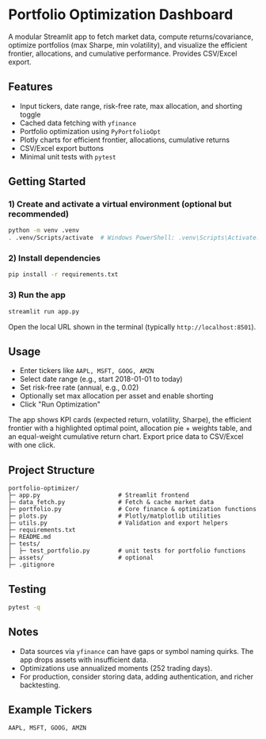 # Portfolio Optimization Dashboard

A modular Streamlit app to fetch market data, compute returns/covariance, optimize portfolios (max Sharpe, min volatility), and visualize the efficient frontier, allocations, and cumulative performance. Provides CSV/Excel export.

## Features
- Input tickers, date range, risk-free rate, max allocation, and shorting toggle
- Cached data fetching with `yfinance`
- Portfolio optimization using `PyPortfolioOpt`
- Plotly charts for efficient frontier, allocations, cumulative returns
- CSV/Excel export buttons
- Minimal unit tests with `pytest`

## Getting Started

### 1) Create and activate a virtual environment (optional but recommended)
```bash
python -m venv .venv
. .venv/Scripts/activate  # Windows PowerShell: .venv\Scripts\Activate.ps1
```

### 2) Install dependencies
```bash
pip install -r requirements.txt
```

### 3) Run the app
```bash
streamlit run app.py
```

Open the local URL shown in the terminal (typically `http://localhost:8501`).

## Usage
- Enter tickers like `AAPL, MSFT, GOOG, AMZN`
- Select date range (e.g., start 2018-01-01 to today)
- Set risk-free rate (annual, e.g., 0.02)
- Optionally set max allocation per asset and enable shorting
- Click "Run Optimization"

The app shows KPI cards (expected return, volatility, Sharpe), the efficient frontier with a highlighted optimal point, allocation pie + weights table, and an equal-weight cumulative return chart. Export price data to CSV/Excel with one click.

## Project Structure
```
portfolio-optimizer/
├─ app.py                      # Streamlit frontend
├─ data_fetch.py               # Fetch & cache market data
├─ portfolio.py                # Core finance & optimization functions
├─ plots.py                    # Plotly/matplotlib utilities
├─ utils.py                    # Validation and export helpers
├─ requirements.txt
├─ README.md
├─ tests/
│  ├─ test_portfolio.py        # unit tests for portfolio functions
├─ assets/                     # optional
├─ .gitignore
```

## Testing
```bash
pytest -q
```

## Notes
- Data sources via `yfinance` can have gaps or symbol naming quirks. The app drops assets with insufficient data.
- Optimizations use annualized moments (252 trading days).
- For production, consider storing data, adding authentication, and richer backtesting.

## Example Tickers
`AAPL, MSFT, GOOG, AMZN`


